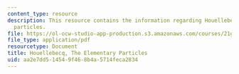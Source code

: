 ```yaml
---
content_type: resource
description: This resource contains the information regarding Houellebecq, the elementary
  particles.
file: https://ol-ocw-studio-app-production.s3.amazonaws.com/courses/21g-017-germany-and-its-european-context-fall-2002/aa2e7dd514549f468b4a5714feca2834_MIT21G_017F02_lec_11_1.pdf
file_type: application/pdf
resourcetype: Document
title: Houellebecq, The Elementary Particles
uid: aa2e7dd5-1454-9f46-8b4a-5714feca2834
---
```


